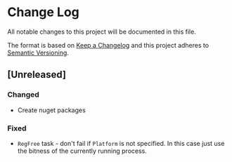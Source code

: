 # Change Log

All notable changes to this project will be documented in this file.

The format is based on [Keep a Changelog](http://keepachangelog.com/)
and this project adheres to [Semantic Versioning](http://semver.org/).

<!-- Available types of changes:
### Added
### Changed
### Fixed
### Deprecated
### Removed
### Security
-->

## [Unreleased]

### Changed

- Create nuget packages

### Fixed

- `RegFree` task - don't fail if `Platform` is not specified. In this case just use the
  bitness of the currently running process.
